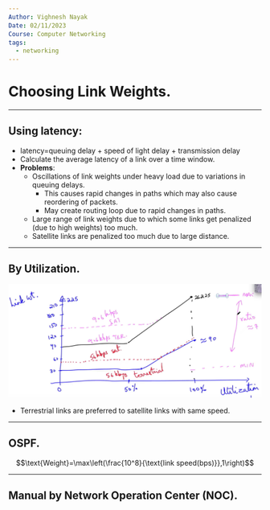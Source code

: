 ```yaml
---
Author: Vighnesh Nayak
Date: 02/11/2023
Course: Computer Networking
tags:
  - networking
---
```

# Choosing Link Weights.
---
 ## Using latency:
- latency=queuing delay + speed of light delay + transmission delay
- Calculate the average latency of a link over a time window.
- **Problems**:
	- Oscillations of link weights under heavy load due to variations in queuing delays.
		- This causes rapid changes in paths which may also cause reordering of packets.
		- May create routing loop due to rapid changes in paths.
	- Large range of link weights due to which some links get penalized (due to high weights) too much.
	- Satellite links are penalized too much due to large distance.
---
## By Utilization.
![Pasted image 20231102195317](./attachments/Pasted%20image%2020231102195317.png)

- Terrestrial links are preferred to satellite links with same speed.
---
## OSPF.
$$\text{Weight}=\max\left(\frac{10^8}{\text{link speed(bps)}},1\right)$$

---
## Manual by Network Operation Center (NOC).

